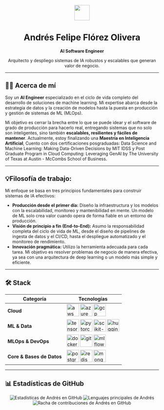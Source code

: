 <div align="center">
  <img src="https://media.giphy.com/media/v1.Y2lkPTc5MGI3NjExbm9oNG0zN3J6eDkyemw0dTFvZG16Y2tkaXQ2OHBqc2p2ZnN0c3ZtMyZlcD12MV9pbnRlcm5hbF9naWZfYnlfaWQmY3Q9Zw/hvRJCLFzcasrR4ia7z/giphy.gif" width="50px" />
  <h1>Andrés Felipe Flórez Olivera</h1>
  <strong>AI Software Engineer</strong>
  <p>Arquitecto y despliego sistemas de IA robustos y escalables que generan valor de negocio.</p>
</div>

---

## 👨‍💻 Acerca de mí

Soy un **AI Engineer** especializado en el ciclo de vida completo del desarrollo de soluciones de machine learning. Mi expertise abarca desde la estrategia de datos y la creación de modelos hasta la puesta en producción y gestión de sistemas de ML (MLOps).

Mi objetivo es cerrar la brecha entre lo que se puede idear y el software de grado de producción para hacerlo real, entregando sistemas que no solo son inteligentes, sino también **escalables, resilientes y fáciles de mantener**. Actualmente, estoy finalizando una **Maestría en Inteligencia Artificial**, Cuento con dos certificaciones posgraduadas: Data Science and Machine Learning: Making Data-Driven Decisions by MIT IDSS y Post Graduate Program in Cloud Computing: Leveraging GenAI by The University of Texas at Austin - McCombs School of Business.

---

## 💡Filosofía de trabajo:

Mi enfoque se basa en tres principios fundamentales para construir sistemas de IA efectivos:

* **Producción desde el primer día:** Diseño la infraestructura y los modelos con la escalabilidad, monitoreo y mantenibilidad en mente. Un modelo de ML solo crea valor cuando opera de forma fiable en un entorno de producción.
* **Visión de principio a fin (End-to-End):** Asumo la responsabilidad completa del ciclo de vida de ML, desde el diseño de pipelines de ingesta de datos y el CI/CD, hasta el despliegue automatizado y el monitoreo de rendimiento.
* **Innovación pragmática:** Utilizo la herramienta adecuada para cada tarea. Mi objetivo es resolver problemas de negocio de manera efectiva, ya sea con una arquitectura de deep learning o un modelo más simple y eficiente.

---

## 🛠️ Stack


| Categoría              | Tecnologías                                                                                                                                                                                                                                                                                                                                    |
| ---------------------- | ---------------------------------------------------------------------------------------------------------------------------------------------------------------------------------------------------------------------------------------------------------------------------------------------------------------------------------------------- |
| **Cloud** | <img src="https://skillicons.dev/icons?i=aws" alt="aws" width="40" height="40"/> <img src="https://skillicons.dev/icons?i=azure" alt="azure" width="40" height="40"/> <img src="https://skillicons.dev/icons?i=gcp" alt="gcp" width="40" height="40"/>                                                                                             |
| **ML & Data** | <img src="https://skillicons.dev/icons?i=tensorflow" alt="tensorflow" width="40" height="40"/> <img src="https://skillicons.dev/icons?i=pytorch" alt="pytorch" width="40" height="40"/> <img src="https://skillicons.dev/icons?i=sklearn" alt="scikit-learn" width="40" height="40"/> <img src="https://skillicons.dev/icons?i=huggingface" alt="huggingface" width="40" height="40"/> |
| **MLOps & DevOps** | <img src="https://skillicons.dev/icons?i=docker" alt="docker" width="40" height="40"/> <img src="https://skillicons.dev/icons?i=git" alt="git" width="40" height="40"/> <img src="https://skillicons.dev/icons?i=mlflow&v=2" alt="mlflow" width="40" height="40"/>                                                                                |
| **Core & Bases de Datos** | <img src="https://skillicons.dev/icons?i=postgres" alt="postgresql" width="40" height="40"/> <img src="https://skillicons.dev/icons?i=redis" alt="redis" width="40" height="40"/> <img src="https://skillicons.dev/icons?i=mongodb" alt="mongodb" width="40" height="40"/>                                                                  |

---

## 📊 Estadísticas de GitHub

<div align="center">
  <img src="https://github-readme-stats.vercel.app/api?username=afelipfo&show_icons=true&count_private=true&theme=tokyonight&hide_border=true&rank_icon=github" alt="Estadísticas de Andrés en GitHub"/>
  <img src="https://github-readme-stats.vercel.app/api/top-langs/?username=afelipfo&layout=compact&theme=tokyonight&hide_border=true" alt="Lenguajes principales de Andrés"/>
  <img src="https://streak-stats.demolab.com?user=afelipfo&theme=tokyonight&hide_border=true" alt="Racha de contribuciones de Andrés en GitHub"/>
</div>
